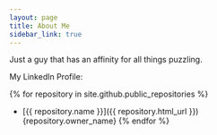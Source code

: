 ```yaml
---
layout: page
title: About Me
sidebar_link: true
---
```


<p class="message">
Just a guy that has an affinity for all things puzzling.
</p>

My LinkedIn Profile:

<script src="//platform.linkedin.com/in.js" type="text/javascript"></script>
<script type="IN/MemberProfile" data-id="https://www.linkedin.com/in/tommybecker" data-format="inline" data-related="false"></script>

{% for repository in site.github.public_repositories %}
  * [{{ repository.name }}]({{ repository.html_url }})
      {repository.owner_name}
{% endfor %}
